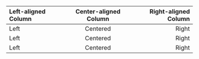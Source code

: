 | Left-aligned Column | Center-aligned Column | Right-aligned Column |
| :--- | :---: | ---: |
| Left | Centered | Right |
| Left | Centered | Right |
| Left | Centered | Right |